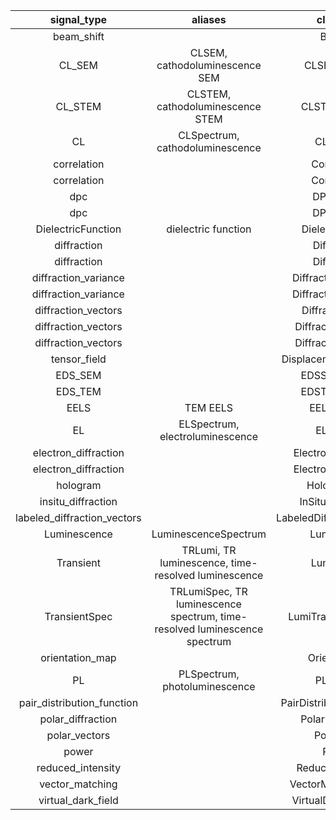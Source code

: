 |         signal_type         |                                  aliases                                  |          class name         | package |
| :-------------------------: | :-----------------------------------------------------------------------: | :-------------------------: | :-----: |
|          beam_shift         |                                                                           |          BeamShift          |  pyxem  |
|            CL_SEM           |                       CLSEM, cathodoluminescence SEM                      |        CLSEMSpectrum        | lumispy |
|           CL_STEM           |                      CLSTEM, cathodoluminescence STEM                     |        CLSTEMSpectrum       | lumispy |
|              CL             |                      CLSpectrum, cathodoluminescence                      |          CLSpectrum         | lumispy |
|         correlation         |                                                                           |        Correlation1D        |  pyxem  |
|         correlation         |                                                                           |        Correlation2D        |  pyxem  |
|             dpc             |                                                                           |         DPCSignal1D         |  pyxem  |
|             dpc             |                                                                           |         DPCSignal2D         |  pyxem  |
|      DielectricFunction     |                            dielectric function                            |      DielectricFunction     |  exspy  |
|         diffraction         |                                                                           |        Diffraction1D        |  pyxem  |
|         diffraction         |                                                                           |        Diffraction2D        |  pyxem  |
|     diffraction_variance    |                                                                           |    DiffractionVariance1D    |  pyxem  |
|     diffraction_variance    |                                                                           |    DiffractionVariance2D    |  pyxem  |
|     diffraction_vectors     |                                                                           |      DiffractionVectors     |  pyxem  |
|     diffraction_vectors     |                                                                           |     DiffractionVectors1D    |  pyxem  |
|     diffraction_vectors     |                                                                           |     DiffractionVectors2D    |  pyxem  |
|         tensor_field        |                                                                           |   DisplacementGradientMap   |  pyxem  |
|           EDS_SEM           |                                                                           |        EDSSEMSpectrum       |  exspy  |
|           EDS_TEM           |                                                                           |        EDSTEMSpectrum       |  exspy  |
|             EELS            |                                  TEM EELS                                 |         EELSSpectrum        |  exspy  |
|              EL             |                      ELSpectrum, electroluminescence                      |          ELSpectrum         | lumispy |
|     electron_diffraction    |                                                                           |    ElectronDiffraction1D    |  pyxem  |
|     electron_diffraction    |                                                                           |    ElectronDiffraction2D    |  pyxem  |
|           hologram          |                                                                           |        HologramImage        | holospy |
|      insitu_diffraction     |                                                                           |     InSituDiffraction2D     |  pyxem  |
| labeled_diffraction_vectors |                                                                           | LabeledDiffractionVectors2D |  pyxem  |
|         Luminescence        |                            LuminescenceSpectrum                           |         LumiSpectrum        | lumispy |
|          Transient          |            TRLumi, TR luminescence, time-resolved luminescence            |        LumiTransient        | lumispy |
|        TransientSpec        | TRLumiSpec, TR luminescence spectrum, time-resolved luminescence spectrum |    LumiTransientSpectrum    | lumispy |
|       orientation_map       |                                                                           |        OrientationMap       |  pyxem  |
|              PL             |                       PLSpectrum, photoluminescence                       |          PLSpectrum         | lumispy |
|  pair_distribution_function |                                                                           |  PairDistributionFunction1D |  pyxem  |
|      polar_diffraction      |                                                                           |      PolarDiffraction2D     |  pyxem  |
|        polar_vectors        |                                                                           |         PolarVectors        |  pyxem  |
|            power            |                                                                           |           Power2D           |  pyxem  |
|      reduced_intensity      |                                                                           |      ReducedIntensity1D     |  pyxem  |
|       vector_matching       |                                                                           |    VectorMatchingResults    |  pyxem  |
|      virtual_dark_field     |                                                                           |    VirtualDarkFieldImage    |  pyxem  |
